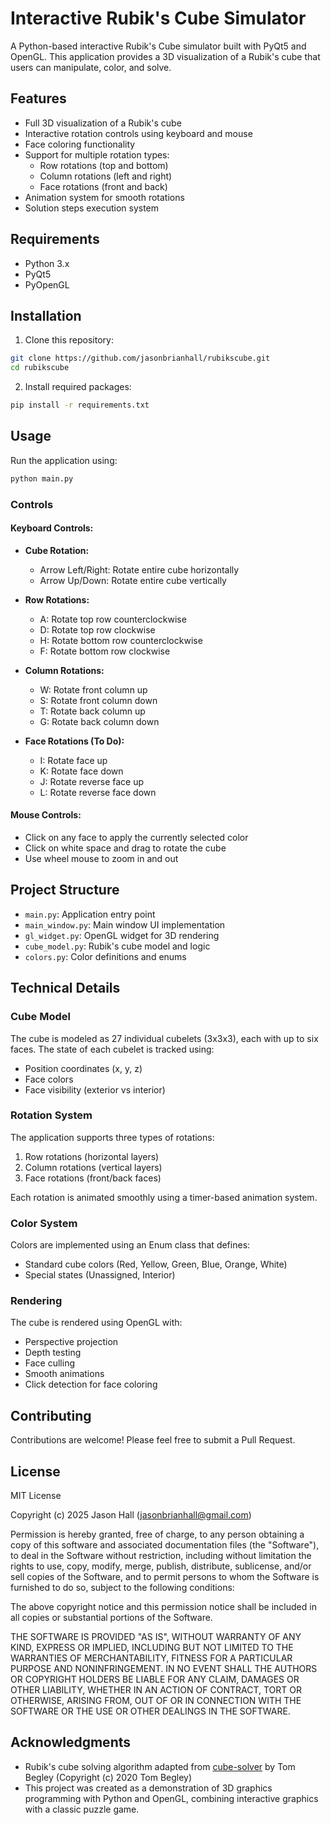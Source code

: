 # Interactive Rubik's Cube Simulator

A Python-based interactive Rubik's Cube simulator built with PyQt5 and OpenGL. This application provides a 3D visualization of a Rubik's cube that users can manipulate, color, and solve.

## Features

- Full 3D visualization of a Rubik's cube
- Interactive rotation controls using keyboard and mouse
- Face coloring functionality
- Support for multiple rotation types:
  - Row rotations (top and bottom)
  - Column rotations (left and right)
  - Face rotations (front and back)
- Animation system for smooth rotations
- Solution steps execution system

## Requirements

- Python 3.x
- PyQt5
- PyOpenGL

## Installation

1. Clone this repository:
```bash
git clone https://github.com/jasonbrianhall/rubikscube.git
cd rubikscube
```

2. Install required packages:
```bash
pip install -r requirements.txt
```

## Usage

Run the application using:
```bash
python main.py
```

### Controls

#### Keyboard Controls:

- **Cube Rotation:**
  - Arrow Left/Right: Rotate entire cube horizontally
  - Arrow Up/Down: Rotate entire cube vertically

- **Row Rotations:**
  - A: Rotate top row counterclockwise
  - D: Rotate top row clockwise
  - H: Rotate bottom row counterclockwise
  - F: Rotate bottom row clockwise

- **Column Rotations:**
  - W: Rotate front column up
  - S: Rotate front column down
  - T: Rotate back column up
  - G: Rotate back column down

- **Face Rotations (To Do):**
  - I: Rotate face up
  - K: Rotate face down
  - J: Rotate reverse face up
  - L: Rotate reverse face down


#### Mouse Controls:

- Click on any face to apply the currently selected color
- Click on white space and drag to rotate the cube
- Use wheel mouse to zoom in and out

## Project Structure

- `main.py`: Application entry point
- `main_window.py`: Main window UI implementation
- `gl_widget.py`: OpenGL widget for 3D rendering
- `cube_model.py`: Rubik's cube model and logic
- `colors.py`: Color definitions and enums

## Technical Details

### Cube Model

The cube is modeled as 27 individual cubelets (3x3x3), each with up to six faces. The state of each cubelet is tracked using:
- Position coordinates (x, y, z)
- Face colors
- Face visibility (exterior vs interior)

### Rotation System

The application supports three types of rotations:
1. Row rotations (horizontal layers)
2. Column rotations (vertical layers)
3. Face rotations (front/back faces)

Each rotation is animated smoothly using a timer-based animation system.

### Color System

Colors are implemented using an Enum class that defines:
- Standard cube colors (Red, Yellow, Green, Blue, Orange, White)
- Special states (Unassigned, Interior)

### Rendering

The cube is rendered using OpenGL with:
- Perspective projection
- Depth testing
- Face culling
- Smooth animations
- Click detection for face coloring

## Contributing

Contributions are welcome! Please feel free to submit a Pull Request.

## License

MIT License

Copyright (c) 2025 Jason Hall (jasonbrianhall@gmail.com)

Permission is hereby granted, free of charge, to any person obtaining a copy
of this software and associated documentation files (the "Software"), to deal
in the Software without restriction, including without limitation the rights
to use, copy, modify, merge, publish, distribute, sublicense, and/or sell
copies of the Software, and to permit persons to whom the Software is
furnished to do so, subject to the following conditions:

The above copyright notice and this permission notice shall be included in all
copies or substantial portions of the Software.

THE SOFTWARE IS PROVIDED "AS IS", WITHOUT WARRANTY OF ANY KIND, EXPRESS OR
IMPLIED, INCLUDING BUT NOT LIMITED TO THE WARRANTIES OF MERCHANTABILITY,
FITNESS FOR A PARTICULAR PURPOSE AND NONINFRINGEMENT. IN NO EVENT SHALL THE
AUTHORS OR COPYRIGHT HOLDERS BE LIABLE FOR ANY CLAIM, DAMAGES OR OTHER
LIABILITY, WHETHER IN AN ACTION OF CONTRACT, TORT OR OTHERWISE, ARISING FROM,
OUT OF OR IN CONNECTION WITH THE SOFTWARE OR THE USE OR OTHER DEALINGS IN THE
SOFTWARE.

## Acknowledgments

- Rubik's cube solving algorithm adapted from [cube-solver](https://github.com/tcbegley/cube-solver) by Tom Begley (Copyright (c) 2020 Tom Begley)
- This project was created as a demonstration of 3D graphics programming with Python and OpenGL, combining interactive graphics with a classic puzzle game.

